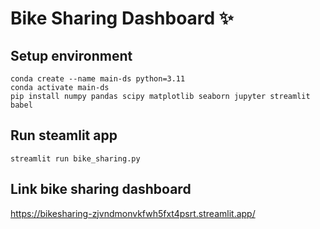 # Bike Sharing Dashboard ✨
## Setup environment
```
conda create --name main-ds python=3.11
conda activate main-ds
pip install numpy pandas scipy matplotlib seaborn jupyter streamlit babel
```
## Run steamlit app
```
streamlit run bike_sharing.py
```
## Link bike sharing dashboard
https://bikesharing-zjvndmonvkfwh5fxt4psrt.streamlit.app/
